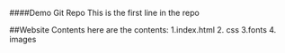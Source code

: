 ####Demo Git Repo
This is the first line in the repo

##Website Contents
here are the contents:
1.index.html
2. css
3.fonts
4. images
